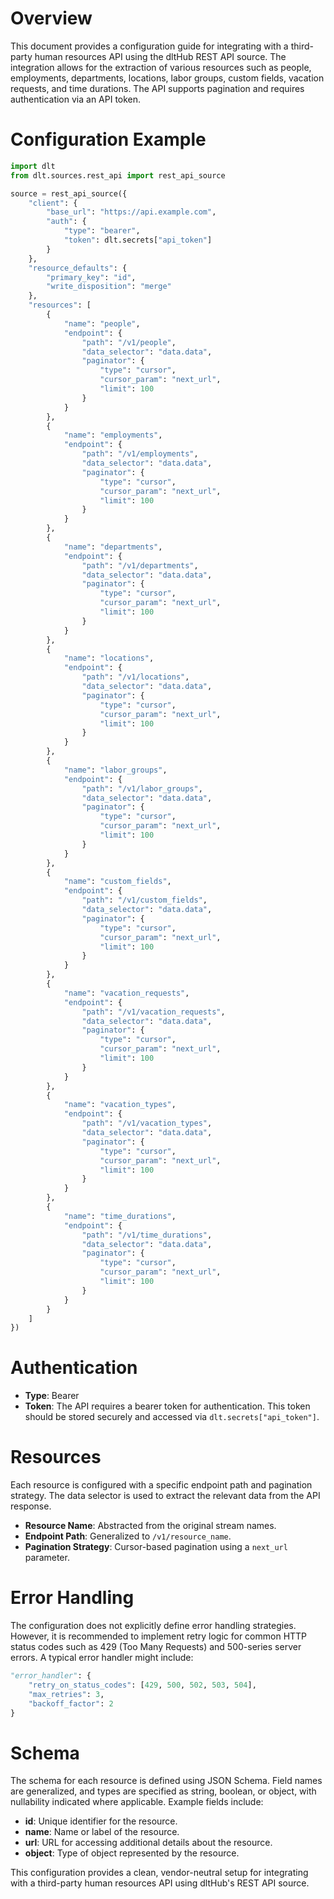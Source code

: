 # Overview

This document provides a configuration guide for integrating with a third-party human resources API using the dltHub REST API source. The integration allows for the extraction of various resources such as people, employments, departments, locations, labor groups, custom fields, vacation requests, and time durations. The API supports pagination and requires authentication via an API token.

# Configuration Example

```python
import dlt
from dlt.sources.rest_api import rest_api_source

source = rest_api_source({
    "client": {
        "base_url": "https://api.example.com",
        "auth": {
            "type": "bearer",
            "token": dlt.secrets["api_token"]
        }
    },
    "resource_defaults": {
        "primary_key": "id",
        "write_disposition": "merge"
    },
    "resources": [
        {
            "name": "people",
            "endpoint": {
                "path": "/v1/people",
                "data_selector": "data.data",
                "paginator": {
                    "type": "cursor",
                    "cursor_param": "next_url",
                    "limit": 100
                }
            }
        },
        {
            "name": "employments",
            "endpoint": {
                "path": "/v1/employments",
                "data_selector": "data.data",
                "paginator": {
                    "type": "cursor",
                    "cursor_param": "next_url",
                    "limit": 100
                }
            }
        },
        {
            "name": "departments",
            "endpoint": {
                "path": "/v1/departments",
                "data_selector": "data.data",
                "paginator": {
                    "type": "cursor",
                    "cursor_param": "next_url",
                    "limit": 100
                }
            }
        },
        {
            "name": "locations",
            "endpoint": {
                "path": "/v1/locations",
                "data_selector": "data.data",
                "paginator": {
                    "type": "cursor",
                    "cursor_param": "next_url",
                    "limit": 100
                }
            }
        },
        {
            "name": "labor_groups",
            "endpoint": {
                "path": "/v1/labor_groups",
                "data_selector": "data.data",
                "paginator": {
                    "type": "cursor",
                    "cursor_param": "next_url",
                    "limit": 100
                }
            }
        },
        {
            "name": "custom_fields",
            "endpoint": {
                "path": "/v1/custom_fields",
                "data_selector": "data.data",
                "paginator": {
                    "type": "cursor",
                    "cursor_param": "next_url",
                    "limit": 100
                }
            }
        },
        {
            "name": "vacation_requests",
            "endpoint": {
                "path": "/v1/vacation_requests",
                "data_selector": "data.data",
                "paginator": {
                    "type": "cursor",
                    "cursor_param": "next_url",
                    "limit": 100
                }
            }
        },
        {
            "name": "vacation_types",
            "endpoint": {
                "path": "/v1/vacation_types",
                "data_selector": "data.data",
                "paginator": {
                    "type": "cursor",
                    "cursor_param": "next_url",
                    "limit": 100
                }
            }
        },
        {
            "name": "time_durations",
            "endpoint": {
                "path": "/v1/time_durations",
                "data_selector": "data.data",
                "paginator": {
                    "type": "cursor",
                    "cursor_param": "next_url",
                    "limit": 100
                }
            }
        }
    ]
})
```

# Authentication

- **Type**: Bearer
- **Token**: The API requires a bearer token for authentication. This token should be stored securely and accessed via `dlt.secrets["api_token"]`.

# Resources

Each resource is configured with a specific endpoint path and pagination strategy. The data selector is used to extract the relevant data from the API response.

- **Resource Name**: Abstracted from the original stream names.
- **Endpoint Path**: Generalized to `/v1/resource_name`.
- **Pagination Strategy**: Cursor-based pagination using a `next_url` parameter.

# Error Handling

The configuration does not explicitly define error handling strategies. However, it is recommended to implement retry logic for common HTTP status codes such as 429 (Too Many Requests) and 500-series server errors. A typical error handler might include:

```python
"error_handler": {
    "retry_on_status_codes": [429, 500, 502, 503, 504],
    "max_retries": 3,
    "backoff_factor": 2
}
```

# Schema

The schema for each resource is defined using JSON Schema. Field names are generalized, and types are specified as string, boolean, or object, with nullability indicated where applicable. Example fields include:

- **id**: Unique identifier for the resource.
- **name**: Name or label of the resource.
- **url**: URL for accessing additional details about the resource.
- **object**: Type of object represented by the resource.

This configuration provides a clean, vendor-neutral setup for integrating with a third-party human resources API using dltHub's REST API source.